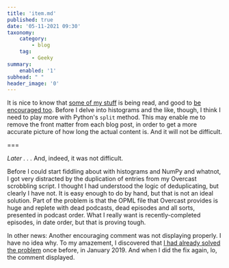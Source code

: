 ```yaml
---
title: 'item.md'
published: true
date: '05-11-2021 09:30'
taxonomy:
    category:
        - blog
    tag:
        - Geeky
summary:
    enabled: '1'
subhead: " "
header_image: '0'
---
```


It is nice to know that <a class="u-in-reply-to" href="https://www.jeremycherfas.net/blog/learning-by-doing-python" >some of my stuff</a > is being read, and good to <a class="u-in-reply-to" href="https://jamesg.blog/webmentions/2021-11-04-270" >be encouraged too</a >. Before I delve into histograms and the like, though, I think I need to play more with Python's `split` method. This may enable me to remove the front matter from each blog post, in order to get a more accurate picture of how long the actual content is. And it will not be difficult.

===

_Later . . ._ And, indeed, it was not difficult.

Before I could start fiddling about with histograms and NumPy and whatnot, I got very distracted by the duplication of entries from my Overcast scrobbling script. I thought I had understood the logic of deduplicating, but clearly I have not. It is easy enough to do by hand, but that is not an ideal solution. Part of the problem is that the OPML file that Overcast provides is huge and replete with dead podcasts, dead episodes and all sorts, presented in podcast order. What I really want is recently-completed episodes, in date order, but that is proving tough.

In other news: Another encouraging comment was not displaying properly. I have no idea why. To my amazement, I discovered that <a class="u-in-reply-to" href="https://www.jeremycherfas.net/blog/comments-plugin-fixed" >I had already solved the problem</a > once before, in January 2019. And when I did the fix again, lo, the comment displayed.